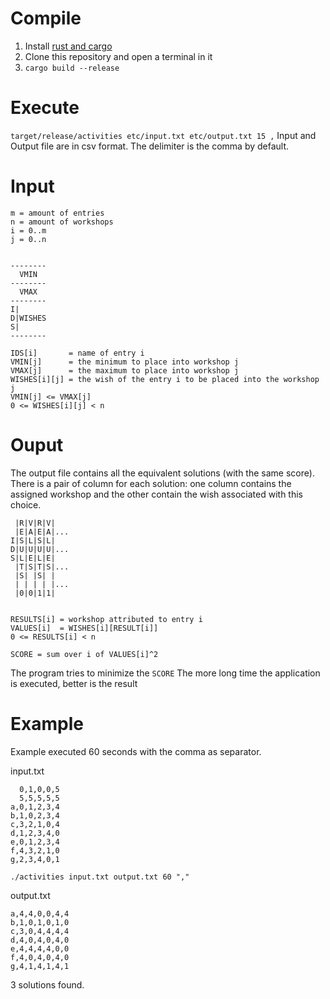Compile
=======

1. Install [rust and cargo](https://www.rust-lang.org/en-US/downloads.html)
2. Clone this repository and open a terminal in it
3. `cargo build --release`

Execute
=======

`target/release/activities etc/input.txt etc/output.txt 15 ,`
Input and Output file are in csv format. The delimiter is the comma by default.

Input
=====

    m = amount of entries
    n = amount of workshops
    i = 0..m
    j = 0..n


    --------
      VMIN
    --------
      VMAX
    --------
    I|
    D|WISHES
    S|
    --------

    IDS[i]       = name of entry i
    VMIN[j]      = the minimum to place into workshop j
    VMAX[j]      = the maximum to place into workshop j
    WISHES[i][j] = the wish of the entry i to be placed into the workshop j
    VMIN[j] <= VMAX[j]
    0 <= WISHES[i][j] < n


Ouput
=====
The output file contains all the equivalent solutions (with the same score).
There is a pair of column for each solution: one column contains the assigned workshop and the other contain the wish associated with this choice.

     |R|V|R|V|
     |E|A|E|A|...
    I|S|L|S|L|
    D|U|U|U|U|...
    S|L|E|L|E|
     |T|S|T|S|...
     |S| |S| |
     | | | | |...
     |0|0|1|1|


    RESULTS[i] = workshop attributed to entry i
    VALUES[i]  = WISHES[i][RESULT[i]]
    0 <= RESULTS[i] < n

`SCORE = sum over i of VALUES[i]^2`

The program tries to minimize the `SCORE`
The more long time the application is executed, better is the result


Example
=======
Example executed 60 seconds with the comma as separator.

input.txt

      0,1,0,0,5
      5,5,5,5,5
    a,0,1,2,3,4
    b,1,0,2,3,4
    c,3,2,1,0,4
    d,1,2,3,4,0
    e,0,1,2,3,4
    f,4,3,2,1,0
    g,2,3,4,0,1

`./activities input.txt output.txt 60 ","`

output.txt

    a,4,4,0,0,4,4
    b,1,0,1,0,1,0
    c,3,0,4,4,4,4
    d,4,0,4,0,4,0
    e,4,4,4,4,0,0
    f,4,0,4,0,4,0
    g,4,1,4,1,4,1

3 solutions found.
